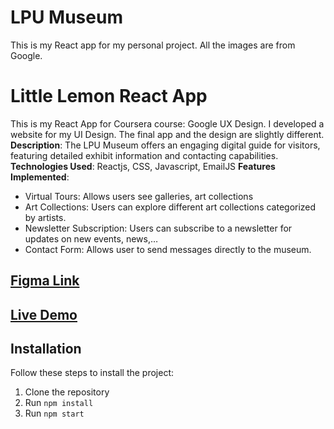 # LPU Museum
This is my React app for my personal project. All the images are from Google.

# Little Lemon React App
This is my React App for Coursera course: Google UX Design.
I developed a website for my UI Design. The final app and the design are slightly different.
**Description**: The LPU Museum offers an engaging digital guide for
visitors, featuring detailed exhibit information and contacting capabilities.
**Technologies Used**: Reactjs, CSS, Javascript, EmailJS
**Features Implemented**:
- Virtual Tours: Allows users see galleries, art collections
- Art Collections: Users can explore different art collections categorized by artists.
- Newsletter Subscription: Users can subscribe to a newsletter for updates on new events, news,…
- Contact Form: Allows user to send messages directly to the museum.

## [Figma Link](https://www.figma.com/file/q8sgEKxTFUeHUgah0IgE8l/Museum-project?type=design&node-id=1%3A2&mode=design&t=Gd9NATyagAfiKOc5-1)

## [Live Demo](https://lpumuseum.netlify.app/)

## Installation
Follow these steps to install the project:
1. Clone the repository
2. Run `npm install`
3. Run `npm start`
